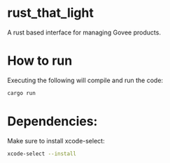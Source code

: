 # rust_that_light

A rust based interface for managing Govee products.

# How to run

Executing the following will compile and run the code:

```bash
cargo run
```

# Dependencies:

Make sure to install xcode-select:

```bash
xcode-select --install
```
